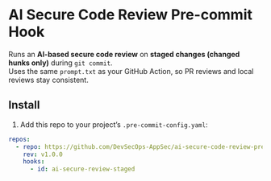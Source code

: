 # AI Secure Code Review Pre-commit Hook

Runs an **AI-based secure code review** on **staged changes (changed hunks only)** during `git commit`.  
Uses the same `prompt.txt` as your GitHub Action, so PR reviews and local reviews stay consistent.

## Install

1. Add this repo to your project’s `.pre-commit-config.yaml`:

```yaml
repos:
  - repo: https://github.com/DevSecOps-AppSec/ai-secure-code-review-precommit
    rev: v1.0.0
    hooks:
      - id: ai-secure-review-staged
